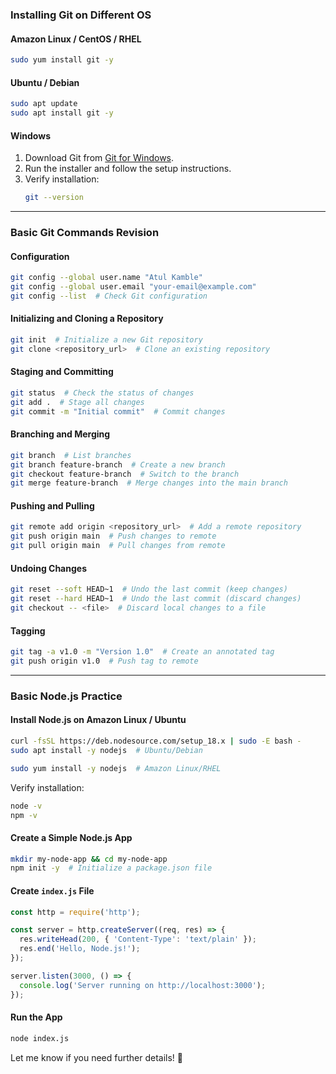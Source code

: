 ### **Installing Git on Different OS**
#### **Amazon Linux / CentOS / RHEL**
```sh
sudo yum install git -y
```

#### **Ubuntu / Debian**
```sh
sudo apt update
sudo apt install git -y
```

#### **Windows**
1. Download Git from [Git for Windows](https://git-scm.com/downloads).
2. Run the installer and follow the setup instructions.
3. Verify installation:
   ```sh
   git --version
   ```

---

### **Basic Git Commands Revision**
#### **Configuration**
```sh
git config --global user.name "Atul Kamble"
git config --global user.email "your-email@example.com"
git config --list  # Check Git configuration
```

#### **Initializing and Cloning a Repository**
```sh
git init  # Initialize a new Git repository
git clone <repository_url>  # Clone an existing repository
```

#### **Staging and Committing**
```sh
git status  # Check the status of changes
git add .  # Stage all changes
git commit -m "Initial commit"  # Commit changes
```

#### **Branching and Merging**
```sh
git branch  # List branches
git branch feature-branch  # Create a new branch
git checkout feature-branch  # Switch to the branch
git merge feature-branch  # Merge changes into the main branch
```

#### **Pushing and Pulling**
```sh
git remote add origin <repository_url>  # Add a remote repository
git push origin main  # Push changes to remote
git pull origin main  # Pull changes from remote
```

#### **Undoing Changes**
```sh
git reset --soft HEAD~1  # Undo the last commit (keep changes)
git reset --hard HEAD~1  # Undo the last commit (discard changes)
git checkout -- <file>  # Discard local changes to a file
```

#### **Tagging**
```sh
git tag -a v1.0 -m "Version 1.0"  # Create an annotated tag
git push origin v1.0  # Push tag to remote
```

---

### **Basic Node.js Practice**
#### **Install Node.js on Amazon Linux / Ubuntu**
```sh
curl -fsSL https://deb.nodesource.com/setup_18.x | sudo -E bash -
sudo apt install -y nodejs  # Ubuntu/Debian

sudo yum install -y nodejs  # Amazon Linux/RHEL
```
Verify installation:
```sh
node -v
npm -v
```

#### **Create a Simple Node.js App**
```sh
mkdir my-node-app && cd my-node-app
npm init -y  # Initialize a package.json file
```

#### **Create `index.js` File**
```js
const http = require('http');

const server = http.createServer((req, res) => {
  res.writeHead(200, { 'Content-Type': 'text/plain' });
  res.end('Hello, Node.js!');
});

server.listen(3000, () => {
  console.log('Server running on http://localhost:3000');
});
```

#### **Run the App**
```sh
node index.js
```

Let me know if you need further details! 🚀
